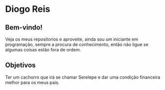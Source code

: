 # Diogo Reis

## Bem-vindo!

Veja os meus repositorios e aproveite, ainda sou um iniciante em programação, sempre a procura de conhecimento, então não ligue se algumas coisas estão fora de ordem.

## Objetivos

Ter um cachorro  que irá se chamar Serelepe e dar uma condição financeira melhor para os meus pais.
